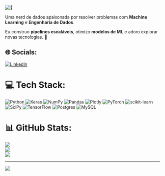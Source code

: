 ![👋](https://media.licdn.com/dms/image/v2/D4D16AQHzH6BAIfBsyg/profile-displaybackgroundimage-shrink_350_1400/profile-displaybackgroundimage-shrink_350_1400/0/1737860668510?e=1743638400&v=beta&t=4cbiP48C9Ggl6vjymkslMW3uV6mdYKbVIgwa07bJ9Ho)  
 
Uma nerd de dados apaixonada por resolver problemas com **Machine Learning** e **Engenharia de Dados**.  

Eu construo **pipelines escaláveis**, otimizo **modelos de ML** e adoro explorar novas tecnologias. 🚀



## 🌐 Socials:
[![LinkedIn](https://img.shields.io/badge/LinkedIn-%230077B5.svg?logo=linkedin&logoColor=white)](https://www.linkedin.com/in/sophia-helena/) 

# 💻 Tech Stack:
![Python](https://img.shields.io/badge/python-3670A0?style=for-the-badge&logo=python&logoColor=ffdd54) ![Keras](https://img.shields.io/badge/Keras-%23D00000.svg?style=for-the-badge&logo=Keras&logoColor=white) ![NumPy](https://img.shields.io/badge/numpy-%23013243.svg?style=for-the-badge&logo=numpy&logoColor=white) ![Pandas](https://img.shields.io/badge/pandas-%23150458.svg?style=for-the-badge&logo=pandas&logoColor=white) ![Plotly](https://img.shields.io/badge/Plotly-%233F4F75.svg?style=for-the-badge&logo=plotly&logoColor=white) ![PyTorch](https://img.shields.io/badge/PyTorch-%23EE4C2C.svg?style=for-the-badge&logo=PyTorch&logoColor=white) ![scikit-learn](https://img.shields.io/badge/scikit--learn-%23F7931E.svg?style=for-the-badge&logo=scikit-learn&logoColor=white) ![SciPy](https://img.shields.io/badge/SciPy-%230C55A5.svg?style=for-the-badge&logo=scipy&logoColor=%white) ![TensorFlow](https://img.shields.io/badge/TensorFlow-%23FF6F00.svg?style=for-the-badge&logo=TensorFlow&logoColor=white) ![Postgres](https://img.shields.io/badge/postgres-%23316192.svg?style=for-the-badge&logo=postgresql&logoColor=white) ![MySQL](https://img.shields.io/badge/mysql-%2300f.svg?style=for-the-badge&logo=mysql&logoColor=white)
# 📊 GitHub Stats:
![](https://github-readme-stats.vercel.app/api?username=sophia-helena-paula&theme=gotham&hide_border=false&include_all_commits=true&count_private=false)<br/>
![](https://github-readme-streak-stats.herokuapp.com/?user=sophia-helena-paula&theme=gotham&hide_border=false)<br/>
![](https://github-readme-stats.vercel.app/api/top-langs/?username=sophia-helena-paula&theme=gotham&hide_border=false&include_all_commits=true&count_private=false&layout=compact)

---
[![](https://visitcount.itsvg.in/api?id=sophia-helena-paula&icon=0&color=0)](https://visitcount.itsvg.in)
